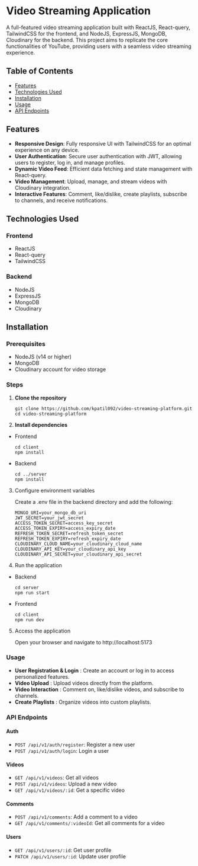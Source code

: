# Video Streaming Application

A full-featured video streaming application built with ReactJS, React-query, TailwindCSS for the frontend, and NodeJS, ExpressJS, MongoDB, Cloudinary for the backend. This project aims to replicate the core functionalities of YouTube, providing users with a seamless video streaming experience.

## Table of Contents

- [Features](#features)
- [Technologies Used](#technologies-used)
- [Installation](#installation)
- [Usage](#usage)
- [API Endpoints](#api-endpoints)
## Features

- **Responsive Design**: Fully responsive UI with TailwindCSS for an optimal experience on any device.
- **User Authentication**: Secure user authentication with JWT, allowing users to register, log in, and manage profiles.
- **Dynamic Video Feed**: Efficient data fetching and state management with React-query.
- **Video Management**: Upload, manage, and stream videos with Cloudinary integration.
- **Interactive Features**: Comment, like/dislike, create playlists, subscribe to channels, and receive notifications.

## Technologies Used

### Frontend
- ReactJS
- React-query
- TailwindCSS

### Backend
- NodeJS
- ExpressJS
- MongoDB
- Cloudinary

## Installation

### Prerequisites
- NodeJS (v14 or higher)
- MongoDB
- Cloudinary account for video storage

### Steps

1. **Clone the repository**
   ```
   git clone https://github.com/kpatil092/video-streaming-platform.git
   cd video-streaming-platform
   ```
2. **Install dependencies**

- Frontend

    ```
    cd client
    npm install
    ```

- Backend

    ```
    cd ../server
    npm install
    ```
    
3. Configure environment variables

    Create a .env file in the backend directory and add the following:

    ```
    MONGO_URI=your_mongo_db_uri
    JWT_SECRET=your_jwt_secret
    ACCESS_TOKEN_SECRET=access_key_secret
    ACCESS_TOKEN_EXPIRY=access_expiry_date
    REFRESH_TOKEN_SECRET=refresh_token_secret
    REFRESH_TOKEN_EXPIRY=refresh_expiry_date
    CLOUDINARY_CLOUD_NAME=your_cloudinary_cloud_name
    CLOUDINARY_API_KEY=your_cloudinary_api_key
    CLOUDINARY_API_SECRET=your_cloudinary_api_secret
    ```
    
4. Run the application

- Backend
    ```
    cd server
    npm run start
    ```
- Frontend

    ```
    cd client
    npm run dev
    ```
5. Access the application
    
    Open your browser and navigate to http://localhost:5173

### Usage

- **User Registration & Login** : Create an account or log in to access personalized features.
- **Video Upload** : Upload videos directly from the platform.
- **Video Interaction** : Comment on, like/dislike videos, and subscribe to channels.
- **Create Playlists** : Organize videos into custom playlists.

### API Endpoints

#### Auth
- `POST /api/v1/auth/register`: Register a new user
- `POST /api/v1/auth/login`: Login a user

#### Videos
- `GET /api/v1/videos`: Get all videos
- `POST /api/v1/videos`: Upload a new video
- `GET /api/v1/videos/:id`: Get a specific video

#### Comments
- `POST /api/v1/comments`: Add a comment to a video
- `GET /api/v1/comments/:videoId`: Get all comments for a video

#### Users
- `GET /api/v1/users/:id`: Get user profile
- `PATCH /api/v1/users/:id`: Update user profile